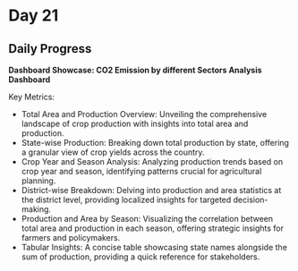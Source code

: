 # Day 21

## Daily Progress

**Dashboard Showcase: CO2 Emission by different Sectors Analysis Dashboard**

Key Metrics:
- Total Area and Production Overview: Unveiling the comprehensive landscape of crop production with insights into total area and production.
- State-wise Production: Breaking down total production by state, offering a granular view of crop yields across the country.
- Crop Year and Season Analysis: Analyzing production trends based on crop year and season, identifying patterns crucial for agricultural planning.
- District-wise Breakdown: Delving into production and area statistics at the district level, providing localized insights for targeted decision-making.
- Production and Area by Season: Visualizing the correlation between total area and production in each season, offering strategic insights for farmers and policymakers.
- Tabular Insights: A concise table showcasing state names alongside the sum of production, providing a quick reference for stakeholders.
